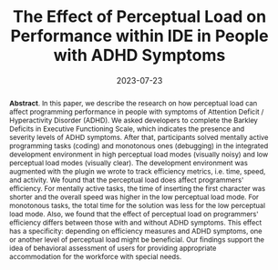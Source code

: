 ---
title: "The Effect of Perceptual Load on Performance within IDE in People with ADHD Symptoms"
authors: '<i>Vseslav Kasatskii, Agnia Serheyuk, Anastasiia Serova, Sergey Titov, and Timofey Bryksin</i>'
status: "accepted"
collection: publications
permalink: /publications/2023-07-23-perceptual-load-and-adhd
date: 2023-07-23
venue: "<b>AC'23</b>"
level: '—'
pdf: 'https://arxiv.org/abs/2302.06376'
data: 'https://github.com/JetBrains-Research/adhd-study'
counter_id: 'C48'
abstract: "<p><b>Abstract</b>. In this paper, we describe the research on how perceptual load can affect programming performance in people with symptoms of Attention Deficit / Hyperactivity Disorder (ADHD). We asked developers to complete the Barkley Deficits in Executive Functioning Scale, which indicates the presence and severity levels of ADHD symptoms. After that, participants solved mentally active programming tasks (coding) and monotonous ones (debugging) in the integrated development environment in high perceptual load modes (visually noisy) and low perceptual load modes (visually clear). The development environment was augmented with the plugin we wrote to track efficiency metrics, i.e. time, speed, and activity. We found that the perceptual load does affect programmers' efficiency. For mentally active tasks, the time of inserting the first character was shorter and the overall speed was higher in the low perceptual load mode. For monotonous tasks, the total time for the solution was less for the low perceptual load mode. Also, we found that the effect of perceptual load on programmers' efficiency differs between those with and without ADHD symptoms. This effect has a specificity: depending on efficiency measures and ADHD symptoms, one or another level of perceptual load might be beneficial. Our findings support the idea of behavioral assessment of users for providing appropriate accommodation for the workforce with special needs.</p>"
---